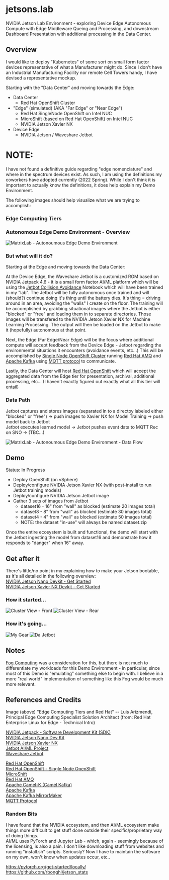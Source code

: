 # jetsons.lab
NVIDIA Jetson Lab Environment - exploring Device Edge Autonomous Compute with Edge Middleware Queing and Processing, and downstream Dashboard Presentation with additional processing in the Data Center.

## Overview
I would like to deploy "Kubernetes" of some sort on small form factor devices representative of what a Manufacturer might do.  Since I don't have an Industrial Manufacturing Facility nor remote Cell Towers handy, I have devised a representative mockup.  

Starting with the "Data Center" and moving towards the Edge:
* Data Center
  * Red Hat OpenShift Cluster 
* "Edge" (simulated) (AKA "Far Edge" or "Near Edge")
  * Red Hat SingleNode OpenShift on Intel NUC
  * MicroShift (based on Red Hat OpenShift) on Intel NUC
  * NVIDIA Jetson Xavier NX
* Device Edge
  * NVIDIA Jetson / Waveshare Jetbot

# NOTE:  
I have not found a definitive guide regarding "edge nomenclature" and where in the spectrum devices exist.  As such, I am using the definitions my coworkers have adopted currently (2022 Spring).  While I don't think it is important to actually know the definitions, it does help explain my Demo Environment.

The following images should help visualize what we are trying to accomplish:

### Edge Computing Tiers

### Autonomous Edge Demo Environment - Overview
![MatrixLab - Autonoumous Edge Demo Environment](images/MATRIXLAB_-_Autonomous_Edge_Demo_Environment.png)

### But what will it do?
Starting at the Edge and moving towards the Data Center:

At the Device Edge, the Waveshare Jetbot is a customized ROM based on NVIDIA Jetpack 4.6 - it is a small form factor AI/ML platform which will be using the [Jetbot Collision Avoidance](https://jetbot.org/master/examples/collision_avoidance.html) Notebook which will have been trained in my "lab".  The Jetbot will be fully autonomous once trained and will (should?) continue doing it's thing until the battery dies.  It's thing = driving around in an area, avoiding the "walls" I create on the floor.  The training will be accomplished by grabbing situational images where the Jetbot is either "blocked" or "free" and loading them in to separate directories.  Those images will be transfered to the NVIDIA Jetson Xavier NX for Machine Learning Processing.  The output will then be loaded on the Jetbot to make it (hopefully) autonomous at that point.

Next, the Edge (Far Edge/Near Edge) will be the focus where additional compute will accept feedback from the Device Edge - Jetbot regarding the environmental situations it encounters (avoidance events, etc...)  This will be accomplished by [Single Node OpenShift Cluster](https://docs.openshift.com/container-platform/4.10/installing/installing_sno/install-sno-installing-sno.html) running [Red Hat AMQ](https://www.redhat.com/en/technologies/jboss-middleware/amq) and [Apache Kafka](https://kafka.apache.org/) using [MQTT protocol](https://en.wikipedia.org/wiki/MQTT) to communicate.

Lastly, the Data Center will host [Red Hat OpenShift](https://www.redhat.com/en/technologies/cloud-computing/openshift) which will accept the aggregated data from the Edge tier for presentation, archival, additional processing, etc...  (I haven't exactly figured out exactly what all this tier will entail)

### Data Path
Jetbot captures and stores images (separated in to a directoy labeled either "blocked" or "free") -> push images to Xavier NX for Model Training -> push model back to Jetbot  
Jetbot executes learned model -> Jetbot pushes event data to MQTT Rec on SNO ->  (TBC...)

![MatrixLab - Autonoumous Edge Demo Environment - Data Flow](images/MATRIXLAB_-_Autonomous_Edge_Demo_Environment-DataFlow.png)

## Demo
Status:  In Progress

* Deploy OpenShift (on vSphere)  
* Deploy/configure NVIDIA Jetson Xavier NX (with post-install to run Jetbot training models)  
* Deploy/configure NVIDIA Jetson Jetbot image
* Gather 3 sets of images from Jetbot
  * dataset16 - 16" from "wall" as blocked  (estimate 20 images total)
  * dataset8 - 8" from "wall" as blocked  (estimate 30 images total)
  * dataset4 - 4" from "wall" as blocked  (estimate 50 images total)
  * NOTE: the dataset "in-use" will always be named dataset.zip

Once the entire ecosystem is built and functional, the demo will start with the Jetbot ingesting the model from dataset16 and demonstrate how it responds to "danger" when 16" away.

## Get after it
There's little/no point in my explaining how to make your Jetson bootable, as it's all detailed in the following overview:    
[NVIDIA Jetson Nano Devkit - Get Started](https://developer.nvidia.com/embedded/learn/get-started-jetson-nano-devkit#intro)  
[NVIDIA Jetson Xavier NX Devkit - Get Started](https://developer.nvidia.com/embedded/learn/get-started-jetson-xavier-nx-devkit)

### How it started...
![Cluster View - Front](images/da_cluster_front.png)
![Cluster View - Rear](images/da_cluster_rear.png)

### How it's going...  
![My Gear](images/gear_20220116.jpeg)
![Da Jetbot](images/da_jetbot.jpeg)

## Notes
[Fog Computing](https://en.wikipedia.org/wiki/Fog_computing) was a consideration for this, but there is not much to differentiate my workloads for this Demo Environment - in particular, since most of this Demo is "emulating" something else to begin with.  I believe in a more "real world" implementation of something like this Fog would be much more relevant.

## References and Credits
Image (above) "Edge Computing Tiers and Red Hat" -- Luis Arizmendi, Principal Edge Computing Specialist Solution Architect (from: Red Hat Enterprise Linux for Edge - Technical Intro)

[NVIDIA Jetpack - Software Development Kit (SDK)](https://developer.nvidia.com/embedded/jetpack)  
[NVIDIA Jetson Nano Dev Kit](https://developer.nvidia.com/embedded/jetson-nano-developer-kit)  
[NVIDIA Jetson Xavier NX](https://www.nvidia.com/en-us/autonomous-machines/embedded-systems/jetson-xavier-nx/)  
[Jetbot AI/ML Project](https://jetbot.org/master/index.html)  
[Waveshare Jetbot](https://jetbot.org/master/third_party_kits.html)  
  
[Red Hat OpenShift](https://www.redhat.com/en/technologies/cloud-computing/openshift)  
[Red Hat OpenShift - Single Node OpenShift](https://docs.openshift.com/container-platform/4.10/installing/installing_sno/install-sno-preparing-to-install-sno.html)  
[MicroShift](https://microshift.io/)  
[Red Hat AMQ](https://www.redhat.com/en/technologies/jboss-middleware/amq)  
[Apache Camel-K (Camel Kafka)](https://camel.apache.org/camel-k/1.9.x/index.html)  
[Apache Kafka](https://kafka.apache.org/)  
[Apache Kafka MirrorMaker](https://docs.confluent.io/4.0.0/multi-dc/mirrormaker.html)  
[MQTT Protocol](https://en.wikipedia.org/wiki/MQTT)  

### Random Bits

I have found that the NVIDIA ecosystem, and then AI/ML ecosystem make things more difficult to get stuff done outside their specific/proprietary way of doing things.  
AI/ML uses PyTorch and Jupyter Lab - which, again - seemingly because of the licensing, is also a pain.  I don't like downloading stuff from websites and running "install.sh" scripts.  Seriously?  Now I have to maintain the software on my own, won't know when updates occur, etc..  
</rant>


https://pytorch.org/get-started/locally/  
https://github.com/rbonghi/jetson_stats
